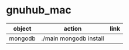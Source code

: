 gnuhub_mac
=================

| object     | action                   | link |
| ---------- | ------------------------ | ---- |
| mongodb    | ./main mongodb install   |      |